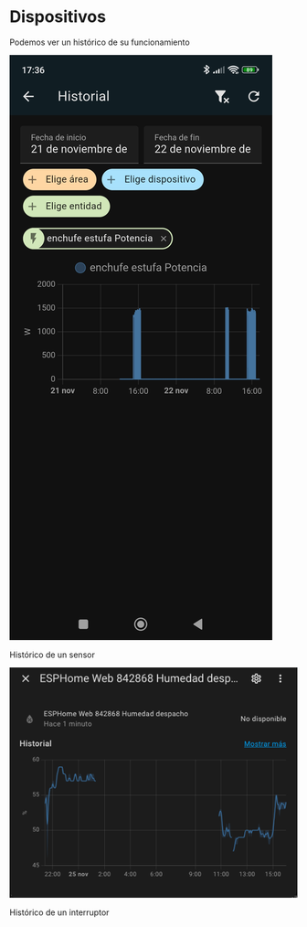 # Dispositivos

Podemos ver un histórico de su funcionamiento

![](./images/ha_historico_sensor.jpg)

Histórico de un sensor

![](./images/HA_sensor_historico.png)

Histórico de un interruptor

[](./images/HA_historico_switch.png)